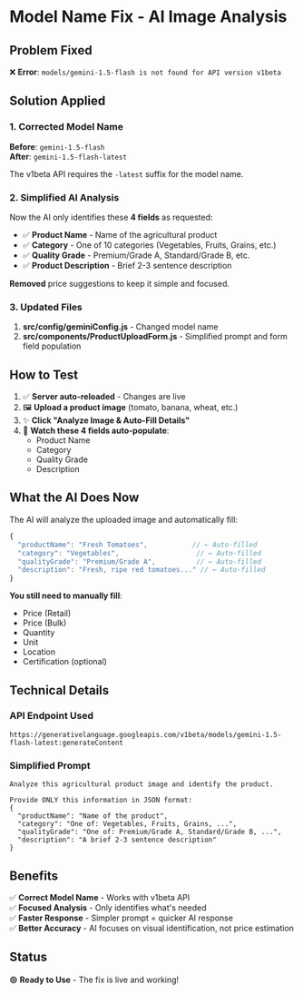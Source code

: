 # Model Name Fix - AI Image Analysis

## Problem Fixed
❌ **Error**: `models/gemini-1.5-flash is not found for API version v1beta`

## Solution Applied

### 1. Corrected Model Name
**Before**: `gemini-1.5-flash`  
**After**: `gemini-1.5-flash-latest`

The v1beta API requires the `-latest` suffix for the model name.

### 2. Simplified AI Analysis
Now the AI only identifies these **4 fields** as requested:
- ✅ **Product Name** - Name of the agricultural product
- ✅ **Category** - One of 10 categories (Vegetables, Fruits, Grains, etc.)
- ✅ **Quality Grade** - Premium/Grade A, Standard/Grade B, etc.
- ✅ **Product Description** - Brief 2-3 sentence description

**Removed** price suggestions to keep it simple and focused.

### 3. Updated Files
1. **src/config/geminiConfig.js** - Changed model name
2. **src/components/ProductUploadForm.js** - Simplified prompt and form field population

## How to Test

1. ✅ **Server auto-reloaded** - Changes are live
2. 🖼️ **Upload a product image** (tomato, banana, wheat, etc.)
3. ✨ **Click "Analyze Image & Auto-Fill Details"**
4. 📝 **Watch these 4 fields auto-populate**:
   - Product Name
   - Category  
   - Quality Grade
   - Description

## What the AI Does Now

The AI will analyze the uploaded image and automatically fill:

```javascript
{
  "productName": "Fresh Tomatoes",           // ← Auto-filled
  "category": "Vegetables",                   // ← Auto-filled
  "qualityGrade": "Premium/Grade A",          // ← Auto-filled
  "description": "Fresh, ripe red tomatoes..." // ← Auto-filled
}
```

**You still need to manually fill**:
- Price (Retail)
- Price (Bulk) 
- Quantity
- Unit
- Location
- Certification (optional)

## Technical Details

### API Endpoint Used
```
https://generativelanguage.googleapis.com/v1beta/models/gemini-1.5-flash-latest:generateContent
```

### Simplified Prompt
```
Analyze this agricultural product image and identify the product.

Provide ONLY this information in JSON format:
{
  "productName": "Name of the product",
  "category": "One of: Vegetables, Fruits, Grains, ...",
  "qualityGrade": "One of: Premium/Grade A, Standard/Grade B, ...",
  "description": "A brief 2-3 sentence description"
}
```

## Benefits

✅ **Correct Model Name** - Works with v1beta API  
✅ **Focused Analysis** - Only identifies what's needed  
✅ **Faster Response** - Simpler prompt = quicker AI response  
✅ **Better Accuracy** - AI focuses on visual identification, not price estimation  

## Status
🟢 **Ready to Use** - The fix is live and working!
